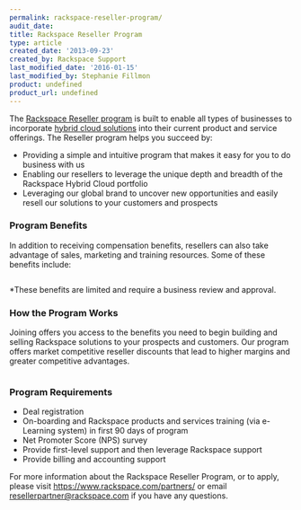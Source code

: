 ```yaml
---
permalink: rackspace-reseller-program/
audit_date:
title: Rackspace Reseller Program
type: article
created_date: '2013-09-23'
created_by: Rackspace Support
last_modified_date: '2016-01-15'
last_modified_by: Stephanie Fillmon
product: undefined
product_url: undefined
---
```


The [Rackspace Reseller program](https://www.rackspace.com/partners/) is
built to enable all types of businesses to incorporate [hybrid cloud solutions](http://www.rackspace.com/cloud/hybrid/) into their current
product and service offerings. The Reseller program helps you succeed
by:

-   Providing a simple and intuitive program that makes it easy for you
    to do business with us
-   Enabling our resellers to leverage the unique depth and breadth of
    the Rackspace Hybrid Cloud portfolio
-   Leveraging our global brand to uncover new opportunities and easily
    resell our solutions to your customers and prospects

### Program Benefits

In addition to receiving compensation benefits, resellers can also take
advantage of sales, marketing and training resources. Some of these
benefits include:

<img src="{% asset_path general/rackspace-reseller-program/Reseller_Prog_Collateral_Update-1a.png %}" alt="" />

\*These benefits are limited and require a business review and approval.

### How the Program Works

Joining offers you access to the benefits you need to begin building and
selling Rackspace solutions to your prospects and customers. Our program
offers market competitive reseller discounts that lead to higher margins
and greater competitive advantages.

<img src="{% asset_path general/rackspace-reseller-program/Reseller_Prog_Collateral_Update-2a.png %}" alt="" />

### Program Requirements

-   Deal registration
-   On-boarding and Rackspace products and services training (via
    e-Learning system) in first 90 days of program
-   Net Promoter Score (NPS) survey
-   Provide first-level support and then leverage Rackspace support
-   Provide billing and accounting support

For more information about the Rackspace Reseller Program, or to apply,
please visit <https://www.rackspace.com/partners/> or email
<resellerpartner@rackspace.com> if you have any questions.

